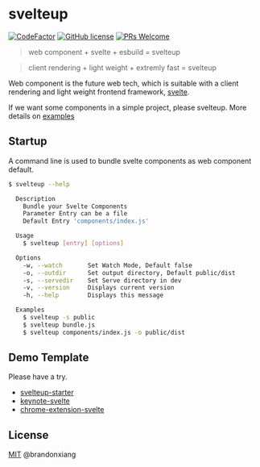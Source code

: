 # svelteup


[![CodeFactor](https://www.codefactor.io/repository/github/brandonxiang/svelteup/badge)](https://www.codefactor.io/repository/github/brandonxiang/svelteup)
[![GitHub license](https://img.shields.io/github/license/brandonxiang/svelteup)](https://github.com/brandonxiang/svelteup/blob/master/LICENSE)
[![PRs Welcome](https://img.shields.io/badge/PRs-welcome-orange.svg)](https://github.com/brandonxiang/svelteup/compare)


> web component + svelte + esbuild = svelteup

> client rendering + light weight + extremly fast = svelteup

Web component is the future web tech, which is suitable with a client rendering and light weight frontend framework, [svelte](https://svelte.dev/).

If we want some components in a simple project, please svelteup. More details on [examples](./examples)

## Startup

A command line is used to bundle svelte components as web component default.

```bash
$ svelteup --help

  Description
    Bundle your Svelte Components 
    Parameter Entry can be a file 
    Default Entry 'components/index.js'

  Usage
    $ svelteup [entry] [options]

  Options
    -w, --watch       Set Watch Mode, Default false
    -o, --outdir      Set output directory, Default public/dist
    -s, --servedir    Set Serve directory in dev
    -v, --version     Displays current version
    -h, --help        Displays this message

  Examples
    $ svelteup -s public
    $ svelteup bundle.js
    $ svelteup components/index.js -o public/dist
```

## Demo Template

Please have a try.

- [svelteup-starter](https://github.com/brandonxiang/svelteup-starter)
- [keynote-svelte](https://github.com/WhatisHappyPlanet/keynote-svelte)
- [chrome-extension-svelte](https://github.com/brandonxiang/chrome-extension-svelte)

## License

[MIT](./LICENSE) @brandonxiang

